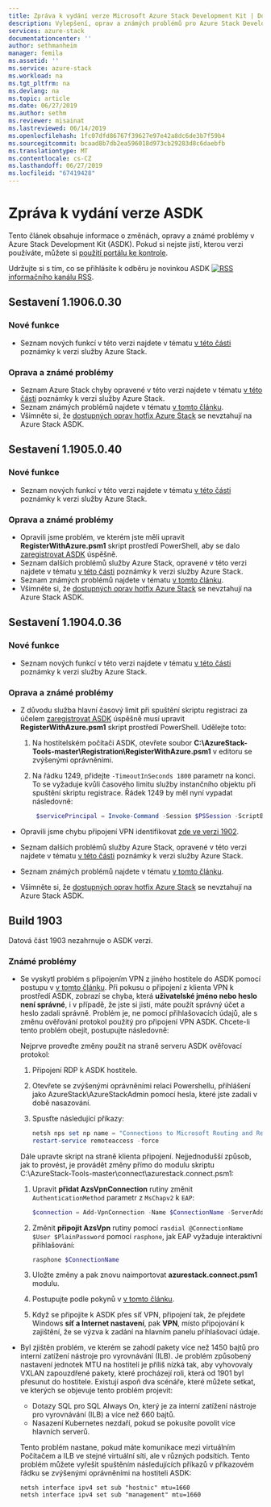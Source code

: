 ```yaml
---
title: Zpráva k vydání verze Microsoft Azure Stack Development Kit | Dokumentace Microsoftu
description: Vylepšení, oprav a známých problémů pro Azure Stack Development Kit.
services: azure-stack
documentationcenter: ''
author: sethmanheim
manager: femila
ms.assetid: ''
ms.service: azure-stack
ms.workload: na
ms.tgt_pltfrm: na
ms.devlang: na
ms.topic: article
ms.date: 06/27/2019
ms.author: sethm
ms.reviewer: misainat
ms.lastreviewed: 06/14/2019
ms.openlocfilehash: 1fc07dfd86767f39627e97e42a8dc6de3b7f59b4
ms.sourcegitcommit: bcaad8b7db2ea596018d973cb29283d8c6daebfb
ms.translationtype: MT
ms.contentlocale: cs-CZ
ms.lasthandoff: 06/27/2019
ms.locfileid: "67419428"
---
```

# <a name="asdk-release-notes"></a>Zpráva k vydání verze ASDK

Tento článek obsahuje informace o změnách, opravy a známé problémy v Azure Stack Development Kit (ASDK). Pokud si nejste jistí, kterou verzi používáte, můžete si [použití portálu ke kontrole](../operator/azure-stack-updates.md#determine-the-current-version).

Udržujte si s tím, co se přihlásíte k odběru je novinkou ASDK [ ![RSS](./media/asdk-release-notes/feed-icon-14x14.png)](https://docs.microsoft.com/api/search/rss?search=Azure+Stack+Development+Kit+release+notes&locale=en-us#) [informačního kanálu RSS](https://docs.microsoft.com/api/search/rss?search=Azure+Stack+Development+Kit+release+notes&locale=en-us#).

## <a name="build-11906030"></a>Sestavení 1.1906.0.30

### <a name="new-features"></a>Nové funkce

- Seznam nových funkcí v této verzi najdete v tématu [v této části](../operator/azure-stack-release-notes-1906.md#whats-in-this-update) poznámky k verzi služby Azure Stack.

### <a name="fixed-and-known-issues"></a>Oprava a známé problémy

- Seznam Azure Stack chyby opravené v této verzi najdete v tématu [v této části](../operator/azure-stack-release-notes-1906.md#fixes) poznámky k verzi služby Azure Stack.
- Seznam známých problémů najdete v tématu [v tomto článku](../operator/azure-stack-release-notes-known-issues-1906.md).
- Všimněte si, že [dostupných oprav hotfix Azure Stack](../operator/azure-stack-release-notes-1906.md#hotfixes) se nevztahují na Azure Stack ASDK.

## <a name="build-11905040"></a>Sestavení 1.1905.0.40

<!-- ### Changes -->

### <a name="new-features"></a>Nové funkce

- Seznam nových funkcí v této verzi najdete v tématu [v této části](../operator/azure-stack-release-notes-1905.md#whats-in-this-update) poznámky k verzi služby Azure Stack.

### <a name="fixed-and-known-issues"></a>Oprava a známé problémy

- Opravili jsme problém, ve kterém jste měli upravit **RegisterWithAzure.psm1** skript prostředí PowerShell, aby se dalo [zaregistrovat ASDK](asdk-register.md) úspěšně.
- Seznam dalších problémů služby Azure Stack, opravené v této verzi najdete v tématu [v této části](../operator/azure-stack-release-notes-1905.md#fixes) poznámky k verzi služby Azure Stack.
- Seznam známých problémů najdete v tématu [v tomto článku](../operator/azure-stack-release-notes-known-issues-1905.md).
- Všimněte si, že [dostupných oprav hotfix Azure Stack](../operator/azure-stack-release-notes-1905.md#hotfixes) se nevztahují na Azure Stack ASDK.

## <a name="build-11904036"></a>Sestavení 1.1904.0.36

<!-- ### Changes -->

### <a name="new-features"></a>Nové funkce

- Seznam nových funkcí v této verzi najdete v tématu [v této části](../operator/azure-stack-release-notes-1904.md#whats-in-this-update) poznámky k verzi služby Azure Stack.

### <a name="fixed-and-known-issues"></a>Oprava a známé problémy

- Z důvodu služba hlavní časový limit při spuštění skriptu registraci za účelem [zaregistrovat ASDK](asdk-register.md) úspěšně musí upravit **RegisterWithAzure.psm1** skript prostředí PowerShell. Udělejte toto:

  1. Na hostitelském počítači ASDK, otevřete soubor **C:\AzureStack-Tools-master\Registration\RegisterWithAzure.psm1** v editoru se zvýšenými oprávněními.
  2. Na řádku 1249, přidejte `-TimeoutInSeconds 1800` parametr na konci. To se vyžaduje kvůli časového limitu služby instančního objektu při spuštění skriptu registrace. Řádek 1249 by měl nyní vypadat následovně:

     ```powershell
      $servicePrincipal = Invoke-Command -Session $PSSession -ScriptBlock { New-AzureBridgeServicePrincipal -RefreshToken $using:RefreshToken -AzureEnvironment $using:AzureEnvironmentName -TenantId $using:TenantId -TimeoutInSeconds 1800 }
      ```

- Opravili jsme chybu připojení VPN identifikovat [zde ve verzi 1902](#known-issues).

- Seznam dalších problémů služby Azure Stack, opravené v této verzi najdete v tématu [v této části](../operator/azure-stack-release-notes-1904.md#fixes) poznámky k verzi služby Azure Stack.
- Seznam známých problémů najdete v tématu [v tomto článku](../operator/azure-stack-release-notes-known-issues-1904.md).
- Všimněte si, že [dostupných oprav hotfix Azure Stack](../operator/azure-stack-release-notes-1904.md#hotfixes) se nevztahují na Azure Stack ASDK.

## <a name="build-1903"></a>Build 1903

Datová část 1903 nezahrnuje o ASDK verzi.

### <a name="known-issues"></a>Známé problémy

- Se vyskytl problém s připojením VPN z jiného hostitele do ASDK pomocí postupu v [v tomto článku](asdk-connect.md). Při pokusu o připojení z klienta VPN k prostředí ASDK, zobrazí se chyba, která **uživatelské jméno nebo heslo není správné**, i v případě, že jste si jisti, máte použít správný účet a heslo zadali správně. Problém je, ne pomocí přihlašovacích údajů, ale s změnu ověřování protokol použitý pro připojení VPN ASDK. Chcete-li tento problém obejít, postupujte následovně:

   Nejprve proveďte změny použít na straně serveru ASDK ověřovací protokol:

   1. Připojení RDP k ASDK hostitele.
   2. Otevřete se zvýšenými oprávněními relaci Powershellu, přihlášení jako AzureStack\AzureStackAdmin pomocí hesla, které jste zadali v době nasazování.
   3. Spusťte následující příkazy:

      ```powershell
      netsh nps set np name = "Connections to Microsoft Routing and Remote Access server" profileid = "0x100a" profiledata = "1A000000000000000000000000000000" profileid = "0x1009" profiledata = "0x5"
      restart-service remoteaccess -force
      ```

   Dále upravte skript na straně klienta připojení. Nejjednodušší způsob, jak to provést, je provádět změny přímo do modulu skriptu C:\AzureStack-Tools-master\connect\azurestack.connect.psm1:

   1. Upravit **přidat AzsVpnConnection** rutiny změnit `AuthenticationMethod` parametr z `MsChapv2` k `EAP`:

      ```powershell
      $connection = Add-VpnConnection -Name $ConnectionName -ServerAddress $ServerAddress -TunnelType L2tp -EncryptionLevel Required -AuthenticationMethod Eap -L2tpPsk $PlainPassword -Force -RememberCredential -PassThru -SplitTunneling
      ```

   2. Změnit **připojit AzsVpn** rutiny pomocí `rasdial @ConnectionName $User $PlainPassword` pomocí `rasphone`, jak EAP vyžaduje interaktivní přihlašování:

      ```powershell
      rasphone $ConnectionName
      ```

   3. Uložte změny a pak znovu naimportovat **azurestack.connect.psm1** modulu.
   4. Postupujte podle pokynů v [v tomto článku](asdk-connect.md#set-up-vpn-connectivity).
   5. Když se připojíte k ASDK přes síť VPN, připojení tak, že přejdete Windows **síť a Internet nastavení**, pak **VPN**, místo připojování k zajištění, že se výzva k zadání na hlavním panelu přihlašovací údaje.

- Byl zjištěn problém, ve kterém se zahodí pakety více než 1450 bajtů pro interní zatížení nástroje pro vyrovnávání (ILB). Je problém způsobený nastavení jednotek MTU na hostiteli je příliš nízká tak, aby vyhovovaly VXLAN zapouzdřené pakety, které procházejí roli, která od 1901 byl přesunut do hostitele. Existují aspoň dva scénáře, které můžete setkat, ve kterých se objevuje tento problém projevit:

  - Dotazy SQL pro SQL Always On, který je za interní zatížení nástroje pro vyrovnávání (ILB) a více než 660 bajtů.
  - Nasazení Kubernetes nezdaří, pokud se pokusíte povolit více hlavních serverů.  

  Tento problém nastane, pokud máte komunikace mezi virtuálním Počítačem a ILB ve stejné virtuální síti, ale v různých podsítích. Tento problém můžete vyřešit spuštěním následujících příkazů v příkazovém řádku se zvýšenými oprávněními na hostiteli ASDK:

  ```shell
  netsh interface ipv4 set sub "hostnic" mtu=1660
  netsh interface ipv4 set sub "management" mtu=1660
  ```
